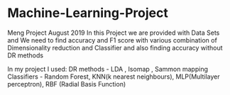 # Machine-Learning-Project
Meng Project August 2019
In this Project we are provided with Data Sets and We need to find accuracy and F1 score with various combination of Dimensionality reduction and Classifier and also finding accuracy without DR methods

In my project I used:
DR methods - LDA , Isomap , Sammon mapping
Classifiers - Random Forest, KNN(k nearest neighbours), MLP(Multilayer perceptron), RBF (Radial Basis Function)
